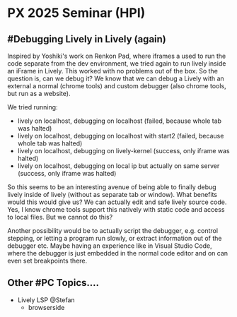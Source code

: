 # PX 2025 Seminar (HPI)


## #Debugging Lively in Lively (again)

Inspired by Yoshiki's work on Renkon Pad, where iframes a used to run the code separate from the dev environment, we tried again to run lively inside an iFrame in Lively. This worked with no problems out of the box. So the question is, can we debug it? We know that we can debug a Lively with an external a normal (chrome tools) and custom debugger (also chrome tools, but run as a website). 

We tried running:

- lively on localhost, debugging on localhost (failed, because whole tab was halted)
- lively on localhost, debugging on localhost with start2 (failed, because whole tab was halted)
- lively on localhost, debugging on lively-kernel (success, only iframe was halted)
- lively on localhost, debugging on local ip but actually on same server (success, only iframe was halted)

So this seems to be an interesting avenue of being able to finally debug lively inside of lively (without as separate tab or window). What benefits would this would give us? We can actually edit and safe lively source code. Yes, I know chrome tools support this natively with static code and access to local files. But we cannot do this?

Another possibility would be to actually script the debugger, e.g. control stepping, or letting a program run slowly, or extract information out of the debugger etc. Maybe having an experience like in Visual Studio Code, where the debugger is just embedded in the normal code editor and on can even set breakpoints there.


## Other #PC Topics....

- Lively LSP @Stefan
  - browserside